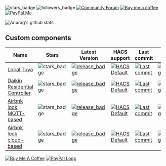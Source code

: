 ![stars_badge](https://img.shields.io/github/stars/rospogrigio?affiliations=OWNER&label=Total%20Stars)
![followers_badge](https://img.shields.io/github/followers/rospogrigio?label=Followers)
[![Community Forum][community_forum_shield]][community_forum]
[![Buy me a coffee][buy_me_a_coffee_shield]][buy_me_a_coffee]
[![PayPal.Me][paypal_me_shield]][paypal_me]

[community_forum_shield]: https://img.shields.io/static/v1.svg?label=%20&message=Forum&style=popout&color=41bdf5&logo=HomeAssistant&logoColor=white
[community_forum]: https://community.home-assistant.io/u/rospogrigio

[buy_me_a_coffee_shield]: https://img.shields.io/static/v1.svg?label=%20&message=Buy%20me%20a%20coffee&color=6f4e37&logo=buy%20me%20a%20coffee&logoColor=white
[buy_me_a_coffee]: https://www.buymeacoffee.com/rospogrigio

[paypal_me_shield]: https://img.shields.io/static/v1.svg?label=%20&message=PayPal.Me&logo=paypal
[paypal_me]: https://paypal.me/rospogrigio



![Anurag's github stats](https://github-readme-stats.vercel.app/api?username=rospogrigio&theme=dark)

## Custom components

| Name                                                                                                                        | Stars                                                                                                                                 | Latest Version                                                                                                                                                                                                                                              | HACS support                                         | Last commit                                                                                                                                                                                                                                  | Forum                                                                                                                                     |
|-----------------------------------------------------------------------------------------------------------------------------|---------------------------------------------------------------------------------------------------------------------------------------|--------------------------------------------------------------------------------------------------------------------------------------------------------------------------------------------------------------------------------------------------------------|------------------------------------------------------|----------------------------------------------------------------------------------------------------------------------------------------------------------------------------------------------------------------------------------------------|-------------------------------------------------------------------------------------------------------------------------------------------|
| [Local Tuya](https://github.com/rospogrigio/localtuya)                       | ![stars_badge](https://img.shields.io/github/stars/rospogrigio/localtuya?label=)                | [![release_badge](https://img.shields.io/github/v/release/rospogrigio/localtuya?label=)](https://github.com/rospogrigio/localtuya/releases/latest)                         | [![HACS Default][hacs_default_shield]][hacs_default] | [![Last commit](https://img.shields.io/github/last-commit/rospogrigio/localtuya?label=)](https://github.com/rospogrigio/localtuya)           | [![community_badge][community_forum_shield]](https://community.home-assistant.io/t/tuya-local-with-energy-monitoring-and-without-tuya-convert/173564) |
| [Daikin Residential Controller](https://github.com/rospogrigio/daikin_residential)                       | ![stars_badge](https://img.shields.io/github/stars/rospogrigio/daikin_residential?label=)                | [![release_badge](https://img.shields.io/github/v/release/rospogrigio/daikin_residential?label=)](https://github.com/rospogrigio/daikin_residential/releases/latest)                         | [![HACS Default][hacs_custom_shield]][hacs_custom] | [![Last commit](https://img.shields.io/github/last-commit/rospogrigio/daikin_residential?label=)](https://github.com/rospogrigio/daikin_residential)           | [![community_badge][community_forum_shield]](https://community.home-assistant.io/t/daikin-ac-integration-brp069c4x/270936) |
| [Airbnk lock MQTT-based](https://github.com/rospogrigio/airbnk_mqtt)                       | ![stars_badge](https://img.shields.io/github/stars/rospogrigio/airbnk_mqtt?label=)                | [![release_badge](https://img.shields.io/github/v/release/rospogrigio/airbnk_mqtt?label=)](https://github.com/rospogrigio/airbnk_mqtt/releases/latest)                         | [![HACS Default][hacs_custom_shield]][hacs_custom] | [![Last commit](https://img.shields.io/github/last-commit/rospogrigio/airbnk_mqtt?label=)](https://github.com/rospogrigio/airbnk_mqtt)           | [![community_badge][community_forum_shield]](https://community.home-assistant.io/t/airbnk-m300-smart-lock/279809) |
| [Airbnk lock cloud-based](https://github.com/rospogrigio/airbnk_cloud)                       | ![stars_badge](https://img.shields.io/github/stars/rospogrigio/airbnk_cloud?label=)                | [![release_badge](https://img.shields.io/github/v/release/rospogrigio/airbnk_cloud?label=)](https://github.com/rospogrigio/airbnk_cloud/releases/latest)                         | [![HACS Default][hacs_custom_shield]][hacs_custom] | [![Last commit](https://img.shields.io/github/last-commit/rospogrigio/airbnk_cloud?label=)](https://github.com/rospogrigio/airbnk_cloud)           | [![community_badge][community_forum_shield]](https://community.home-assistant.io/t/airbnk-m300-smart-lock/279809) |





<a href="https://www.buymeacoffee.com/rospogrigio" target="_blank"><img src="https://bmc-cdn.nyc3.digitaloceanspaces.com/BMC-button-images/custom_images/orange_img.png" alt="Buy Me A Coffee" style="height: auto !important;width: auto !important;" ></a>
<a href="https://paypal.me/rospogrigio" target="_blank"><img src="https://www.paypalobjects.com/webstatic/mktg/logo/pp_cc_mark_37x23.jpg" border="0" alt="PayPal Logo" style="height: auto !important;width: auto !important;"></a>


[hacs_default_shield]: https://img.shields.io/static/v1.svg?label=&message=Default&style=popout&color=green&labelColor=41bdf5&logo=HomeAssistantCommunityStore&logoColor=white
[hacs_default]: https://hacs.xyz/docs/default_repositories
[hacs_custom_shield]: https://img.shields.io/static/v1.svg?label=&message=Custom&style=popout&color=orange&labelColor=41bdf5&logo=HomeAssistantCommunityStore&logoColor=white
[hacs_custom]: https://hacs.xyz/docs/faq/custom_repositories
[community_forum_shield]: https://img.shields.io/static/v1.svg?label=%20&message=Forum&style=popout&color=41bdf5&logo=HomeAssistant&logoColor=white
